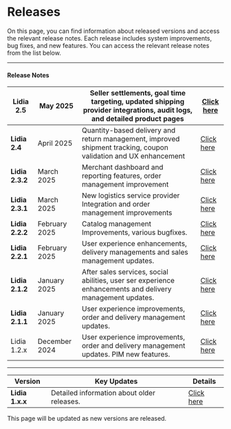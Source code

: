 # Releases

On this page, you can find information about released versions and access the relevant release notes. Each release includes system improvements, bug fixes, and new features. You can access the relevant release notes from the list below.

***

#### Release Notes

| **Lidia 2.5**   | May 2025      | Seller settlements, goal time targeting, updated shipping provider integrations, audit logs, and detailed product pages | [Click here](english/lidia-2.5.x-release-notes.md)  |
| --------------- | ------------- | ----------------------------------------------------------------------------------------------------------------------- | --------------------------------------------------- |
| **Lidia 2.4**   | April 2025    | Quantity-based delivery and return management, improved shipment tracking, coupon validation and UX enhancement         | [Click here](english/lidia-2.4.x-release-notes.md)  |
| **Lidia 2.3.2** | March 2025    | Merchant dashboard and reporting features, order management improvement                                                 | [Click here](english/lidia-2.3.x-release-notes.md)  |
| **Lidia 2.3.1** | March 2025    | New logistics service provider Integration and order management improvements                                            | [Click here](english/lidia-2.3.x-release-notes.md)  |
| **Lidia 2.2.2** | February 2025 | Catalog management Improvements, various bugfixes.                                                                      | [Click here](english/lidia-2.2.x-release-notes.md)  |
| **Lidia 2.2.1** | February 2025 | User experience enhancements, delivery managements and sales management updates.                                        | [Click here](english/lidia-2.2.x-release-notes.md)  |
| **Lidia 2.1.2** | January 2025  | After sales services, social abilities, user ser experience enhancements and delivery management updates.               | [Click here](english/lidia-2.1.x-release-notes.md)  |
| **Lidia 2.1.1** | January 2025  | User experience improvements, order and delivery management updates.                                                    | [Click here](english/lidia-2.1.x-release-notes.md)  |
| Lidia 1.2.x     | December 2024 | User experience improvements, order and delivery management updates. PIM new features.                                  | [Click here](english/lidia-1.12.x-release-notes.md) |

***

| Version         | Key Updates                                | Details                            |
| --------------- | ------------------------------------------ | ---------------------------------- |
| **Lidia 1.x.x** | Detailed information about older releases. | [Click here](english/older-1.x.x/) |

This page will be updated as new versions are released.
